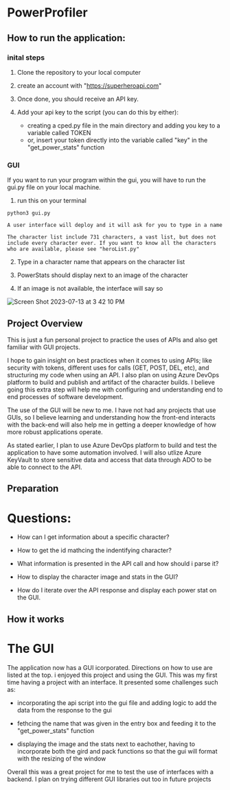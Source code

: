 # PowerProfiler

## How to run the application:

### inital steps

1. Clone the repository to your local computer

2. create an account with "https://superheroapi.com"

3. Once done, you should receive an API key.

4. Add your api key to the script (you can do this by either):
    - creating a cped.py file in the main directory and adding you key to a variable called TOKEN
    - or, insert your token directly into the variable called "key" in the "get_power_stats" function

### GUI

If you want to run your program within the gui, you will have to run the gui.py file on your local machine.

1. run this on your terminal

```
python3 gui.py
```
    A user interface will deploy and it will ask for you to type in a name

    The character list include 731 characters, a vast list, but does not include every character ever. If you want to know all the characters who are available, please see "heroList.py"

2. Type in a character name that appears on the character list

3. PowerStats should display next to an image of the character

4. If an image is not available, the interface will say so


![Screen Shot 2023-07-13 at 3 42 10 PM](https://github.com/jreynolds0962/PowerProfiler/assets/88413989/0fe16319-9040-44b8-b069-00ddae63d822)


## Project Overview

This is just a fun personal project to practice the uses of APIs and also get familiar with GUI projects. 

I hope to gain insight on best practices when it comes to using APIs; like security with tokens, different uses for calls (GET, POST, DEL, etc), and structuring my code when using an API. I also plan on using Azure DevOps platform to build and publish and artifact of the character builds. I believe going this extra step will help me with configuring and understanding end to end processes of software development.

The use of the GUI will be new to me. I have not had any projects that use GUIs, so I believe learning and understanding how the front-end interacts with the back-end will also help me in getting a deeper knowledge of how more robust applications operate.

As stated earlier, I plan to use Azure DevOps platform to build and test the application to have some automation involved. I will also utlize Azure KeyVault to store sensitive data and access that data through ADO to be able to connect to the API.

## Preparation

# Questions:

* How can I get information about a specific character?

* How to get the id mathcing the indentifying character?

* What information is presented in the API call and how should i parse it?

* How to display the character image and stats in the GUI?

* How do I iterate over the API response and display each power stat on the GUI.

## How it works

# The GUI

The application now has a GUI icorporated. Directions on how to use are listed at the top. i enjoyed this project and using the GUI. This was my first time having a project with an interface. It presented some challenges such as:

* incorporating the api script into the gui file and adding logic to add the data from the response to the gui

* fethcing the name that was given in the entry box and feeding it to the "get_power_stats" function

* displaying the image and the stats next to eachother, having to incorporate both the gird and pack functions so that the gui will format with the resizing of the window

Overall this was a great project for me to test the use of interfaces with a backend. I plan on trying different GUI libraries out too in future projects
